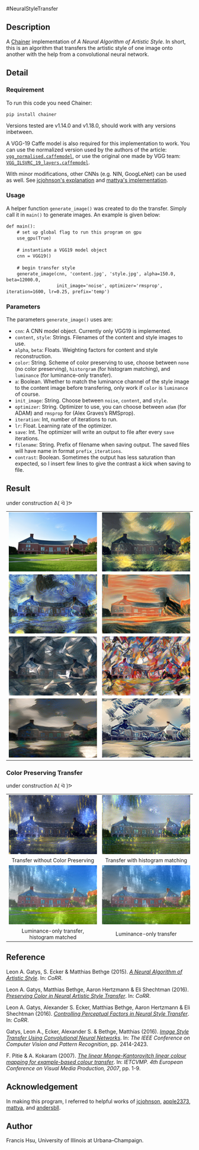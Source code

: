 #NeuralStyleTransfer
## Description
A [Chainer](http://chainer.org/) implementation of *A Neural Algorithm of Artistic Style*. In short, this is an algorithm that transfers the artistic style of one image onto another with the help from a convolutional neural network.

## Detail
### Requirement
To run this code you need Chainer:
```
pip install chainer
```
Versions tested are v1.14.0 and v1.18.0, should work with any versions inbetween.

A VGG-19 Caffe model is also required for this implementation  to work. You can use the normalized version used by the authors of the article: [`vgg_normalised.caffemodel`](http://bethgelab.org/deeptextures/), or use the original one made by VGG team: [`VGG_ILSVRC_19_layers.caffemodel`](https://gist.github.com/ksimonyan/3785162f95cd2d5fee77#file-readme-md).

With minor modifications, other CNNs (e.g. NIN, GoogLeNet) can be used as well. See [jcjohnson's explanation](https://github.com/jcjohnson/neural-style) and [mattya's implementation](https://github.com/mattya/chainer-gogh/blob/master/models.py).

### Usage
A helper function `generate_image()` was created to do the transfer. Simply call it in `main()` to generate images. An example is given below:
```
def main():
    # set up global flag to run this program on gpu
    use_gpu(True)
    
    # instantiate a VGG19 model object
    cnn = VGG19()
    
    # begin transfer style
    generate_image(cnn, 'content.jpg', 'style.jpg', alpha=150.0, beta=12000.0,
                   init_image='noise', optimizer='rmsprop', iteration=1600, lr=0.25, prefix='temp')
```

### Parameters
The parameters `generate_image()` uses are:
* `cnn`: A CNN model object. Currently only VGG19 is implemented.
* `content`, `style`: Strings. Filenames of the content and style images to use.
* `alpha`, `beta`: Floats. Weighting factors for content and style reconstruction.
* `color`: String. Scheme of color preserving to use, choose between `none` (no color preserving), `historgram` (for histogram matching), and `luminance` (for luminance-only transfer).
 * `a`: Boolean. Whether to match the luminance channel of the style image to the content image before transfering, only work if `color` is `luminance` of course.
* `init_image`: String. Choose between `noise`, `content`, and `style`. 
* `optimizer`: String. Optimizer to use, you can choose between `adam` (for ADAM) and `rmsprop` for (Alex Graves’s RMSprop).
 * `iteration`: Int, number of iterations to run.
 * `lr`: Float. Learning rate of the optimizer.
 * `save`: Int. The optimizer will write an output to file after every `save` iterations.
 * `filename`: String. Prefix of filename when saving output. The saved files will have name in format `prefix_iterations`.
* `contrast`: Boolean. Sometimes the output has less saturation than expected, so I insert few lines to give the contrast a kick when saving to file.


## Result
under construction ᕕ( ᐛ )ᕗ

|||
|:-------------------------:|:-------------------------:|
|![grainger](Result/grainger2.jpg) | ![the_shipwreck_of_the_minotaur](Result/the_shipwreck_of_the_minotaur.png)|
|![starry_night](Result/starry_night.png) | ![der_schrei](Result/der_schrei.png)|
|![femme_nue_assise](Result/femme_nue_assise.png) | ![composition_VII](Result/composition_VII.png)|
|![dreamland_of_mountain_chingcherng_in_heavenly_place](Result/dreamland_of_mountain_chingcherng_in_heavenly_place.png) | ![kanagawa-oki_nami_ura](Result/kanagawa-oki_nami_ura.png)|

### Color Preserving Transfer
under construction ᕕ( ᐛ )ᕗ

|||
|:-------------------------:|:-------------------------:|
|![starry_night_over_the_rhone](Result/starry_night_over_the_rhone.png) | ![histogram](Result/hist.png)|
|Transfer without Color Preserving | Transfer with histogram matching|
|![lum_match](Result/lum_match.png) | ![lum_no_match](Result/lum_no_match.png)|
|Luminance-only transfer, histogram matched | Luminance-only transfer|


## Reference
Leon A. Gatys, S. Ecker & Matthias Bethge (2015). [*A Neural Algorithm of Artistic Style*](http://arxiv.org/abs/1508.06576). In: *CoRR*.

Leon A. Gatys, Matthias Bethge, Aaron Hertzmann & Eli Shechtman (2016). [*Preserving Color in Neural Artistic Style Transfer*](http://arxiv.org/abs/1606.05897). In: *CoRR*.

Leon A. Gatys, Alexander S. Ecker, Matthias Bethge, Aaron Hertzmann & Eli Shechtman (2016). [*Controlling Perceptual Factors in Neural Style Transfer*](http://arxiv.org/abs/1611.07865). In: *CoRR*.

Gatys, Leon A., Ecker, Alexander S. & Bethge, Matthias (2016). [*Image Style Transfer Using Convolutional Neural Networks*](http://www.cv-foundation.org/openaccess/content_cvpr_2016/html/Gatys_Image_Style_Transfer_CVPR_2016_paper.html). In: *The IEEE Conference on Computer Vision and Pattern Recognition*, pp. 2414-2423.

F. Pitie & A. Kokaram (2007). [*The linear Monge-Kantorovitch linear colour mapping for example-based colour transfer*](http://dx.doi.org/10.1049/cp:20070055). In: *IETCVMP. 4th European Conference on Visual Media Production, 2007*, pp. 1-9.

## Acknowledgement
In making this program, I referred to helpful works of [jcjohnson](https://github.com/jcjohnson/neural-style), [apple2373](https://github.com/apple2373/chainer_stylenet), [mattya](https://github.com/mattya/chainer-gogh), and [andersbll](https://github.com/andersbll/neural_artistic_style).
 
## Author
Francis Hsu, University of Illinois at Urbana–Champaign.
